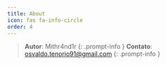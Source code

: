```yaml
---
title: About
icon: fas fa-info-circle
order: 4
---
```



> **Autor**: Mithr4nd1r
{: .prompt-info }
> **Contato**: osvaldo.tenorio91@gmail.com
{: .prompt-info }
